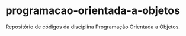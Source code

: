 # programacao-orientada-a-objetos
Repositório de códigos da disciplina Programação Orientada a Objetos.
